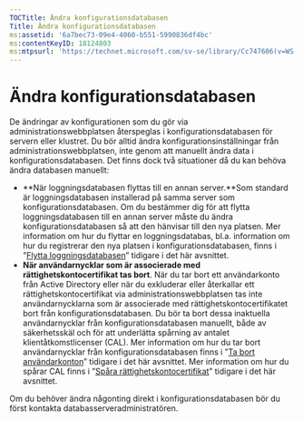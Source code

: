 ```yaml
---
TOCTitle: Ändra konfigurationsdatabasen
Title: Ändra konfigurationsdatabasen
ms:assetid: '6a7bec73-09e4-4060-b551-5990836df4bc'
ms:contentKeyID: 18124803
ms:mtpsurl: 'https://technet.microsoft.com/sv-se/library/Cc747606(v=WS.10)'
---
```


Ändra konfigurationsdatabasen
=============================

De ändringar av konfigurationen som du gör via administrationswebbplatsen återspeglas i konfigurationsdatabasen för servern eller klustret. Du bör alltid ändra konfigurationsinställningar från administrationswebbplatsen, inte genom att manuellt ändra data i konfigurationsdatabasen. Det finns dock två situationer då du kan behöva ändra databasen manuellt:

-   **När loggningsdatabasen flyttas till en annan server.**Som standard är loggningsdatabasen installerad på samma server som konfigurationsdatabasen. Om du bestämmer dig för att flytta loggningsdatabasen till en annan server måste du ändra konfigurationsdatabasen så att den hänvisar till den nya platsen. Mer information om hur du flyttar en loggningsdatabas, bl.a. information om hur du registrerar den nya platsen i konfigurationsdatabasen, finns i ”[Flytta loggningsdatabasen](https://technet.microsoft.com/34ea8045-dc94-422e-9601-29927cfc1534)” tidigare i det här avsnittet.
-   **När användarnycklar som är associerade med rättighetskontocertifikat tas bort**. När du tar bort ett användarkonto från Active Directory eller när du exkluderar eller återkallar ett rättighetskontocertifikat via administrationswebbplatsen tas inte användarnycklarna som är associerade med rättighetskontocertifikatet bort från konfigurationsdatabasen. Du bör ta bort dessa inaktuella användarnycklar från konfigurationsdatabasen manuellt, både av säkerhetsskäl och för att underlätta spårning av antalet klientåtkomstlicenser (CAL). Mer information om hur du tar bort användarnycklar från konfigurationsdatabasen finns i ”[Ta bort användarkonton](https://technet.microsoft.com/bf73b141-d4d1-4807-a773-3aaff58b0db6)” tidigare i det här avsnittet. Mer information om hur du spårar CAL finns i ”[Spåra rättighetskontocertifikat](https://technet.microsoft.com/5bb0f3cf-fc44-4e60-a93f-c789d6f8a902)” tidigare i det här avsnittet.

Om du behöver ändra någonting direkt i konfigurationsdatabasen bör du först kontakta databasserveradministratören.
